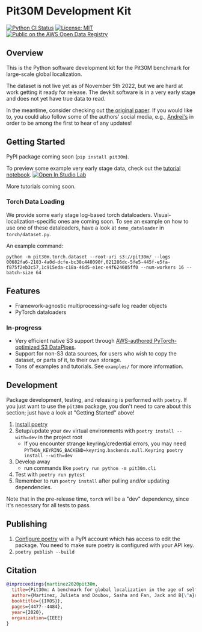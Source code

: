 # Pit30M Development Kit

<!-- TODO(andrei): Add PyPI versions. -->
[![Python CI Status](https://github.com/pit30m/pit30m/actions/workflows/ci.yaml/badge.svg)](https://github.com/pit30m/pit30m/actions/workflows/ci.yaml)
[![License: MIT](https://img.shields.io/badge/License-MIT-green.svg)](./LICENSE)
[![Public on the AWS Open Data Registry](https://shields.io/badge/Open%20Data%20Registry-public-green?logo=amazonaws&style=flat)](#)

## Overview
This is the Python software development kit for the Pit30M benchmark for large-scale global localization.

The dataset is not live yet as of November 5th 2022, but we are hard at work getting it ready for release. The devkit software
is in a very early stage and does not yet have true data to read.

In the meantime, consider checking out [the original paper](https://arxiv.org/abs/2012.12437). If you would like to, you
could also follow some of the authors' social media, e.g., [Andrei's](https://twitter.com/andreib) in order to be among
the first to hear of any updates!


## Getting Started

PyPI package coming soon (`pip install pit30m`).

To preview some example very early stage data, check out the [tutorial notebook](examples/tutorial_00_introduction.ipynb).
[![Open In Studio Lab](https://studiolab.sagemaker.aws/studiolab.svg)](https://studiolab.sagemaker.aws/import/github/pit30m/pit30m/blob/main/examples/tutorial_00_introduction.ipynb)

More tutorials coming soon.

### Torch Data Loading

We provide some early stage log-based torch dataloaders. Visual-localization-specific ones are coming soon. To see an
example on how to use one of these dataloaders, have a look at `demo_dataloader` in `torch/dataset.py`.

An example command:

```
python -m pit30m.torch.dataset --root-uri s3://pit30m/ --logs 00682fa6-2183-4a0d-dcfe-bc38c448090f,021286dc-5fe5-445f-e5fa-f875f2eb3c57,1c915eda-c18a-46d5-e1ec-e4f624605ff0 --num-workers 16 --batch-size 64
```

## Features

 * Framework-agnostic multiprocessing-safe log reader objects
 * PyTorch dataloaders

### In-progress
 * Very efficient native S3 support through [AWS-authored PyTorch-optimized S3 DataPipes](https://aws.amazon.com/blogs/machine-learning/announcing-the-amazon-s3-plugin-for-pytorch/).
 * Support for non-S3 data sources, for users who wish to copy the dataset, or parts of it, to their own storage.
 * Tons of examples and tutorials. See `examples/` for more information.


## Development

Package development, testing, and releasing is performed with `poetry`. If you just want to use the `pit30m` package, you don't need to care about this section; just have a look at "Getting Started" above!

 1. [Install poetry](https://python-poetry.org/docs/)
 2. Setup/update your `dev` virtual environments with `poetry install --with=dev` in the project root
    - If you encounter strange keyring/credential errors, you may need `PYTHON_KEYRING_BACKEND=keyring.backends.null.Keyring poetry install --with=dev`
 3. Develop away
    - run commands like `poetry run python -m pit30m.cli`
 4. Test with `poetry run pytest`
 5. Remember to run `poetry install` after pulling and/or updating dependencies.


Note that in the pre-release time, `torch` will be a "dev" dependency, since it's necessary for all tests to pass.

## Publishing

 1. [Configure poetry](https://www.digitalocean.com/community/tutorials/how-to-publish-python-packages-to-pypi-using-poetry-on-ubuntu-22-04) with a PyPI account which has access to edit the package. You need to make sure poetry is configured with your API key.
 2. `poetry publish --build`


## Citation

```bibtex
@inproceedings{martinez2020pit30m,
  title={Pit30m: A benchmark for global localization in the age of self-driving cars},
  author={Martinez, Julieta and Doubov, Sasha and Fan, Jack and B{\^a}rsan, Ioan Andrei and Wang, Shenlong and M{\'a}ttyus, Gell{\'e}rt and Urtasun, Raquel},
  booktitle={{IROS}},
  pages={4477--4484},
  year={2020},
  organization={IEEE}
}
```